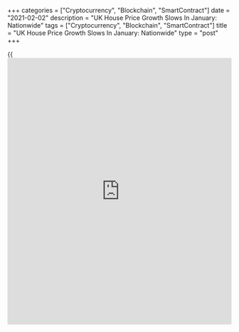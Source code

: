 +++
categories = ["Cryptocurrency", "Blockchain", "SmartContract"]
date = "2021-02-02"
description = "UK House Price Growth Slows In January: Nationwide"
tags = ["Cryptocurrency", "Blockchain", "SmartContract"]
title = "UK House Price Growth Slows In January: Nationwide"
type = "post"
+++

{{<iframe id="large-banner" src="https://www.bounty.group/#slide=5.0" width="100%" height="600" scrolling="no" style="border: 0px solid rgb(216, 221, 230); border-radius: 3px;">}}

UK house prices growth slowed in January for the first time in six
months, data from the Nationwide Building Society showed on Tuesday.

House prices climbed 6.4 percent on a yearly basis, but weaker than the
7.3 percent increase logged in December. Economists had forecast an
annual growth of 6.9 percent.

On a monthly basis, house prices fell 0.3 percent, in contrast to a 0.9
percent rise seen in December and confounding expectations for an
increase of 0.3 percent. This was the first monthly decline since June.

To a large extent, the slowdown probably reflects a tapering of demand
ahead of the end of the stamp duty holiday, which prompted many people
considering a house move to bring forward their purchase, Robert
Gardner, Nationwide's chief economist, said.  
  
While the stamp duty holiday is not due to expire until the end of
March, activity would be expected to weaken well before that, given that
the purchase process typically takes several months, the economist
added.

For comments and feedback [contact](https://www.playgroundfx.com/contact/): editorial@rtt[news](https://www.letsplayfx.com/blog/forex-news-website/).com

[Economic News][1]

 **What parts of the world are seeing the best (and worst) economic
performances lately? Click[here][2] to check out our [Econ Scorecard][2]
and find out! See up-to-the-moment [ranking](https://www.playgroundfx.com/blog/crypto-exchange-ranking/)s for the best and worst
performers in [GDP][3], [unemployment rate][4], [inflation][5] and much
more.**

   1. www.rtt[news](https://www.letsplayfx.com/blog/forex-news-website/).com/Content/EconomicNews.aspx
   2. www.rtt[news](https://www.letsplayfx.com/blog/forex-news-website/).com/economic-scorecard/world-rank/unemployment-rate/highest-performance.aspx
   3. www.rtt[news](https://www.letsplayfx.com/blog/forex-news-website/).com/economic-scorecard/world-rank/GDP/highest-performance.aspx
   4. www.rtt[news](https://www.letsplayfx.com/blog/forex-news-website/).com/economic-scorecard/world-rank/unemployment-rate/lowest-performance.aspx
   5. www.rtt[news](https://www.letsplayfx.com/blog/forex-news-website/).com/economic-scorecard/world-rank/CPI/highest-performance.aspx